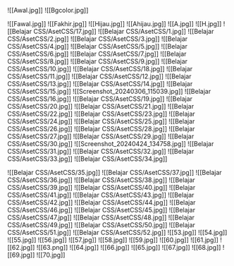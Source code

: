 ![[Awal.jpg]]
![[Bgcolor.jpg]]


![[Fawal.jpg]]
![[Fakhir.jpg]]
![[Hijau.jpg]]
![[Ahijau.jpg]]
![[A.jpg]]
![[H.jpg]]
![[Belajar CSS/AsetCSS/17.jpg]]
![[Belajar CSS/AsetCSS/1.jpg]]
![[Belajar CSS/AsetCSS/2.jpg]]
![[Belajar CSS/AsetCSS/3.jpg]]
![[Belajar CSS/AsetCSS/4.jpg]]
![[Belajar CSS/AsetCSS/5.jpg]]
![[Belajar CSS/AsetCSS/6.jpg]]
![[Belajar CSS/AsetCSS/7.jpg]]
![[Belajar CSS/AsetCSS/8.jpg]]
![[Belajar CSS/AsetCSS/9.jpg]]
![[Belajar CSS/AsetCSS/10.jpg]]
![[Belajar CSS/AsetCSS/18.jpg]]
![[Belajar CSS/AsetCSS/11.jpg]]
![[Belajar CSS/AsetCSS/12.jpg]]
![[Belajar CSS/AsetCSS/13.jpg]]
![[Belajar CSS/AsetCSS/14.jpg]]
![[Belajar CSS/AsetCSS/15.jpg]]
![[Screenshot_20240306_115039.jpg]]
![[Belajar CSS/AsetCSS/16.jpg]]
![[Belajar CSS/AsetCSS/19.jpg]]
![[Belajar CSS/AsetCSS/20.jpg]]
![[Belajar CSS/AsetCSS/21.jpg]]
![[Belajar CSS/AsetCSS/22.jpg]]
![[Belajar CSS/AsetCSS/23.jpg]]
![[Belajar CSS/AsetCSS/24.jpg]]
![[Belajar CSS/AsetCSS/25.jpg]]
![[Belajar CSS/AsetCSS/26.jpg]]
![[Belajar CSS/AsetCSS/28.jpg]]
![[Belajar CSS/AsetCSS/27.jpg]]
![[Belajar CSS/AsetCSS/29.jpg]]
![[Belajar CSS/AsetCSS/30.jpg]]
![[Screenshot_20240424_134758.jpg]]
![[Belajar CSS/AsetCSS/31.jpg]]
![[Belajar CSS/AsetCSS/32.jpg]]
![[Belajar CSS/AsetCSS/33.jpg]]
![[Belajar CSS/AsetCSS/34.jpg]]

![[Belajar CSS/AsetCSS/35.jpg]]
![[Belajar CSS/AsetCSS/37.jpg]]
![[Belajar CSS/AsetCSS/36.jpg]]
![[Belajar CSS/AsetCSS/38.jpg]]
![[Belajar CSS/AsetCSS/39.jpg]]
![[Belajar CSS/AsetCSS/40.jpg]]
![[Belajar CSS/AsetCSS/41.jpg]]
![[Belajar CSS/AsetCSS/43.jpg]]
![[Belajar CSS/AsetCSS/42.jpg]]
![[Belajar CSS/AsetCSS/44.jpg]]
![[Belajar CSS/AsetCSS/46.jpg]]
![[Belajar CSS/AsetCSS/45.jpg]]
![[Belajar CSS/AsetCSS/47.jpg]]
![[Belajar CSS/AsetCSS/48.jpg]]
![[Belajar CSS/AsetCSS/49.jpg]]
![[Belajar CSS/AsetCSS/50.jpg]]
![[Belajar CSS/AsetCSS/51.jpg]]
![[Belajar CSS/AsetCSS/52.jpg]]
![[53.jpg]]
![[54.jpg]]
![[55.jpg]]
![[56.jpg]]
![[57.jpg]]
![[58.jpg]]
![[59.jpg]]
![[60.jpg]]
![[61.jpg]]
![[62.jpg]]
![[63.png]]
![[64.jpg]]
![[66.jpg]]
![[65.jpg]]
![[67.jpg]]
![[68.jpg]]
![[69.jpg]]
![[70.jpg]]